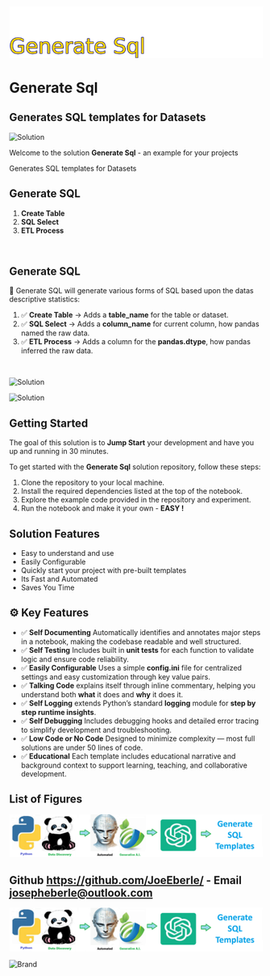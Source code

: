 ![Image image_filename](solution_sign.png)
    
# Generate Sql 

## Generates SQL templates for Datasets

    
![Solution](code.png)

    

Welcome to the solution **Generate Sql** - an example for your projects

Generates SQL templates for Datasets

 

## Generate SQL

1. **Create Table**  
2. **SQL Select**  
3. **ETL Process**  

<br>

 
## Generate SQL

🔹 Generate SQL will generate various forms of SQL based upon the datas descriptive statistics:

1. ✅ **Create Table** → Adds a **table_name** for the table or dataset.
2. ✅ **SQL Select** → Adds a **column_name** for current column, how pandas named the raw data.
3. ✅ **ETL Process** → Adds a column for the **pandas.dtype**, how pandas inferred the raw data.


<br>

![Solution](code.png)

    
![Solution](code.png)

    
## Getting Started

The goal of this solution is to **Jump Start** your development and have you up and running in 30 minutes. 

To get started with the **Generate Sql** solution repository, follow these steps:
1. Clone the repository to your local machine.
2. Install the required dependencies listed at the top of the notebook.
3. Explore the example code provided in the repository and experiment.
4. Run the notebook and make it your own - **EASY !**
    
## Solution Features

- Easy to understand and use  
- Easily Configurable 
- Quickly start your project with pre-built templates
- Its Fast and Automated
- Saves You Time 



## ⚙️ Key Features

- ✅ **Self Documenting** Automatically identifies and annotates major steps in a notebook, making the codebase readable and well structured.
- ✅ **Self Testing** Includes built in **unit tests** for each function to validate logic and ensure code reliability.
- ✅ **Easily Configurable** Uses a simple **config.ini** file for centralized settings and easy customization through key value pairs.
- ✅ **Talking Code** explains itself through inline commentary, helping you understand both **what** it does and **why** it does it.
- ✅ **Self Logging** extends Python’s standard **logging** module for **step by step runtime insights**.
- ✅ **Self Debugging** Includes debugging hooks and detailed error tracing to simplify development and troubleshooting.
- ✅ **Low Code or  No Code** Designed to minimize complexity — most full solutions are under 50 lines of code.
- ✅ **Educational** Each template includes educational narrative and background context to support learning, teaching, and collaborative development.

    
## List of Figures
 ![additional_image](geenerate_sql.png)  <br>
    

## Github https://github.com/JoeEberle/ - Email  josepheberle@outlook.com 
    
![Developer](developer.png)

![Brand](brand.png)
    